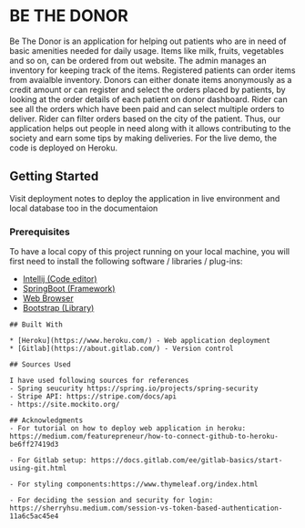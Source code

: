 # BE THE DONOR

Be The Donor is an application for helping out patients who are in need of basic amenities needed for daily usage. Items like milk, fruits,  vegetables and so on, can be ordered from out website. The admin manages an inventory for keeping track of the items. Registered patients can order items from avaialble inventory. Donors can either donate items anonymously as a credit amount or can register and select the orders placed by patients, by looking at the order details of each patient on donor dashboard.
Rider can see all the orders which have been paid and can select multiple orders to deliver. Rider can filter orders based on the city of the patient. Thus, our application helps out people in need along with it allows contributing to the society and earn some tips by making deliveries. For the live demo, the code is deployed on Heroku.

## Getting Started

Visit deployment notes to deploy the application in live environment and local database too in the documentaion

### Prerequisites

To have a local copy of this project running on your local machine, you will first need to install the following software / libraries / plug-ins:

* [Intellij (Code editor)](https://www.jetbrains.com/idea/)
* [SpringBoot (Framework)](https://spring.io/projects/spring-boot)
* [Web Browser](https://www.google.com/chrome/)
* [Bootstrap (Library)](https://getbootstrap.com/docs/5.0/getting-started/download/)


```
## Built With

* [Heroku](https://www.heroku.com/) - Web application deployment
* [Gitlab](https://about.gitlab.com/) - Version control

## Sources Used

I have used following sources for references
- Spring seucurity https://spring.io/projects/spring-security
- Stripe API: https://stripe.com/docs/api
- https://site.mockito.org/

## Acknowledgments
- For tutorial on how to deploy web application in heroku: https://medium.com/featurepreneur/how-to-connect-github-to-heroku-be6ff27419d3

- For Gitlab setup: https://docs.gitlab.com/ee/gitlab-basics/start-using-git.html

- For styling components:https://www.thymeleaf.org/index.html

- For deciding the session and security for login: https://sherryhsu.medium.com/session-vs-token-based-authentication-11a6c5ac45e4
 
```